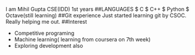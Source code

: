I am Mihil Gupta CSE(IDD) 1st years
##LANGUAGES
$ C
$ C++
$ Python
$ Octave(still learning)
##Git experience
Just started learning git by CSOC. Really helping me out.
##Interest
* Competitive programing
* Machine learning( learning from coursera on 7th week)
* Exploring development also

